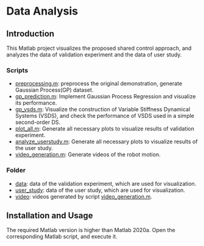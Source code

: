 # Data Analysis 

## Introduction


This Matlab project visualizes the proposed shared control approach, and analyzes the data of validation experiment and the data of user study. 

### Scripts
* [preprocessing.m](01_Implementation/preprocessing.m): preprocess the original demonstration, generate Gaussian Process(GP) dataset.
* [gp_prediction.m](01_Implementation/gp_prediction.m): Implement Gaussian Process Regression and visualize its performance.
* [gp_vsds.m](01_Implementation/gp_vsds.m): Visualize the construction of Variable Stiffness Dynamical Systems (VSDS), and check the performance of VSDS used in a simple second-order DS.
* [plot_all.m](01_Implementation/plot_all.m): Generate all necessary plots to visualize results of validation experiment.  
* [analyze_userstudy.m](01_Implementation/analyze_userstudy.m): Generate all necessary plots to visualize results of the user study.
* [video_generation.m](01_Implementation/video_generation.m): Generate videos of the robot motion. 

### Folder 
* [data](01_Implementation/data/): data of the validation experiment, which are used for visualization.
* [user_study](01_Implementation/user_study/): data of the user study, which are used for visualization.
* [video](01_Implementation/video/): videos generated by script [video_generation.m](01_Implementation/video_generation.m).

## Installation and Usage

The required Matlab version is higher than Matlab 2020a. Open the corresponding Matlab script, and execute it. 
